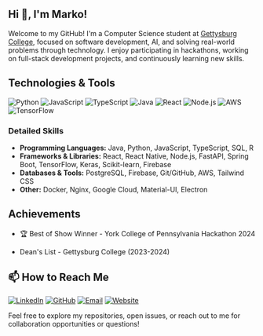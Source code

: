 ## Hi 👋, I'm Marko!
Welcome to my GitHub! I'm a Computer Science student at [Gettysburg College](http://gettysburg.edu/), focused on software development, AI, and solving real-world problems through technology. I enjoy participating in hackathons, working on full-stack development projects, and continuously learning new skills.
<!-- 
## 🔭 Currently Working On
- Enhancing Spamurai with advanced NLP capabilities
- Learning cloud architecture patterns on AWS
- Contributing to open-source ML projects
-->
## Technologies & Tools
![Python](https://img.shields.io/badge/Python-3776AB?style=flat&logo=python&logoColor=white)
![JavaScript](https://img.shields.io/badge/JavaScript-F7DF1E?style=flat&logo=javascript&logoColor=black)
![TypeScript](https://img.shields.io/badge/TypeScript-007ACC?style=flat&logo=typescript&logoColor=white)
![Java](https://img.shields.io/badge/Java-ED8B00?style=flat&logo=openjdk&logoColor=white)
![React](https://img.shields.io/badge/React-20232A?style=flat&logo=react&logoColor=61DAFB)
![Node.js](https://img.shields.io/badge/Node.js-43853D?style=flat&logo=node.js&logoColor=white)
![AWS](https://img.shields.io/badge/AWS-232F3E?style=flat&logo=amazon-aws&logoColor=white)
![TensorFlow](https://img.shields.io/badge/TensorFlow-FF6F00?style=flat&logo=tensorflow&logoColor=white)

### Detailed Skills
- **Programming Languages:** Java, Python, JavaScript, TypeScript, SQL, R
- **Frameworks & Libraries:** React, React Native, Node.js, FastAPI, Spring Boot, TensorFlow, Keras, Scikit-learn, Firebase
- **Databases & Tools:** PostgreSQL, Firebase, Git/GitHub, AWS, Tailwind CSS
- **Other:** Docker, Nginx, Google Cloud, Material-UI, Electron

## Achievements
- 🏆 Best of Show Winner - York College of Pennsylvania Hackathon 2024
<!-- 
- AWS Certified Cloud Practitioner
-->
- Dean's List - Gettysburg College (2023-2024)

## 📫 How to Reach Me
[![LinkedIn](https://img.shields.io/badge/LinkedIn-0077B5?style=flat&logo=linkedin&logoColor=white)](https://www.linkedin.com/in/marko-tsymbaliuk-55615430b/)
[![GitHub](https://img.shields.io/badge/GitHub-100000?style=flat&logo=github&logoColor=white)](https://github.com/mrktsm)
[![Email](https://img.shields.io/badge/Email-D14836?style=flat&logo=gmail&logoColor=white)](mailto:tsymma01@gettysburg.edu)
[![Website](https://img.shields.io/badge/Personal_Website-008000?style=flat)](https://www.markotsymbaluk.com)


Feel free to explore my repositories, open issues, or reach out to me for collaboration opportunities or questions!

<!---
mrktsm/mrktsm is a ✨ special ✨ repository because its `README.md` (this file) appears on your GitHub profile.
You can click the Preview link to take a look at your changes.
--->
